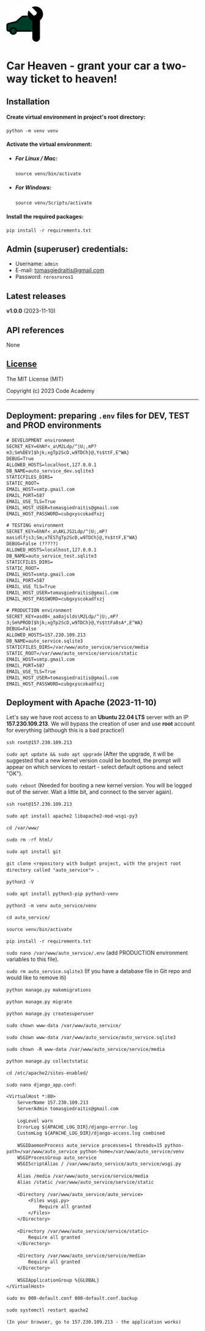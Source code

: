 ![Car Heaven logo](service/static/img/car_heaven_logo.png)

# Car Heaven - grant your car a two-way ticket to heaven!

## Installation

#### Create virtual environment in project's root directory:

```Shell
python -m venv venv
```

#### Activate the virtual environment:

- ##### For Linux / Mac:

  ```Shell
  source venv/bin/activate
  ```

- ##### For Windows:
  ```Shell
  source venv/Scripts/activate
  ```

#### Install the required packages:

```Shell
pip install -r requirements.txt
```

## Admin (superuser) credentials:
* Username: `admin`
* E-mail: tomasgiedraitis@gmail.com
* Password: `rorosroros1`

## Latest releases

**v1.0.0** (2023-11-10)

## API references

None

## [License](LICENSE)

The MIT License (MIT)

Copyright (c) 2023 Code Academy

---------------------------------------

## Deployment: preparing `.env` files for DEV, TEST and PROD environments

```
# DEVELOPMENT environment
SECRET_KEY=6hNf<_a\M2Ldp/^|U;,mP?m3;Sm%DEV]$hjk;xgTp2ScD,w9TDCh}@,Ys$ttF,E^WA}
DEBUG=True
ALLOWED_HOSTS=localhost,127.0.0.1
DB_NAME=auto_service_dev.sqlite3
STATICFILES_DIRS=
STATIC_ROOT=
EMAIL_HOST=smtp.gmail.com
EMAIL_PORT=587
EMAIL_USE_TLS=True
EMAIL_HOST_USER=tomasgiedraitis@gmail.com
EMAIL_HOST_PASSWORD=cubgxyscokadfxzj
```

```
# TESTING environment
SECRET_KEY=6hNf<_a\AKLJS2Ldp/^|U;,mP?masidlfjs3;Sm;xTESTgTp2ScD,w9TDCh}@,Ys$ttF,E^WA}
DEBUG=False (?????)
ALLOWED_HOSTS=localhost,127.0.0.1
DB_NAME=auto_service_test.sqlite3
STATICFILES_DIRS=
STATIC_ROOT=
EMAIL_HOST=smtp.gmail.com
EMAIL_PORT=587
EMAIL_USE_TLS=True
EMAIL_HOST_USER=tomasgiedraitis@gmail.com
EMAIL_HOST_PASSWORD=cubgxyscokadfxzj
```

```
# PRODUCTION environment
SECRET_KEY=asd8<_aa8ajslds\M2Ldp/^|U;,mP?3;Sm%PROD]$hjk;xgTp2ScD,w9TDCh}@,Ys$ttFa8sA*,E^WA}
DEBUG=False
ALLOWED_HOSTS=157.230.109.213
DB_NAME=auto_service.sqlite3
STATICFILES_DIRS=/var/www/auto_service/service/media
STATIC_ROOT=/var/www/auto_service/service/static
EMAIL_HOST=smtp.gmail.com
EMAIL_PORT=587
EMAIL_USE_TLS=True
EMAIL_HOST_USER=tomasgiedraitis@gmail.com
EMAIL_HOST_PASSWORD=cubgxyscokadfxzj
```

## Deployment with Apache (2023-11-10)

Let's say we have root access to an **Ubuntu 22.04 LTS** server with an IP **157.230.109.213**. We will bypass the creation of user and use **root** account for everything (although this is a bad practice!)

`ssh root@157.230.109.213`

`sudo apt update && sudo apt upgrade` (After the upgrade, it will be suggested that a new kernel version could be booted, the prompt will appear on which services to restart - select default options and select "OK").

`sudo reboot` (Needed for booting a new kernel version. You will be logged out of the server. Wait a little bit, and connect to the server again).

`ssh root@157.230.109.213`

`sudo apt install apache2 libapache2-mod-wsgi-py3`

`cd /var/www/`

`sudo rm -rf html/`

`sudo apt install git`

`git clone <repository with budget project, with the project root directory called "auto_service"> .`

`python3 -V`

`sudo apt install python3-pip python3-venv`

`python3 -m venv auto_service/venv`

`cd auto_service/`

`source venv/bin/activate`

`pip install -r requirements.txt`

`sudo nano /var/www/auto_service/.env` (add PRODUCTION environment variables to this file).

`sudo rm auto_service.sqlite3` (If you have a database file in Git repo and would like to remove iti)

`python manage.py makemigrations`

`python manage.py migrate`

`python manage.py createsuperuser`

`sudo chown www-data /var/www/auto_service/`

`sudo chown www-data /var/www/auto_service/auto_service.sqlite3`

`sudo chown -R www-data /var/www/auto_service/service/media`

`python manage.py collectstatic`

`cd /etc/apache2/sites-enabled/`

`sudo nano django_app.conf`:

```
<VirtualHost *:80>
    ServerName 157.230.109.213
    ServerAdmin tomasgiedraitis@gmail.com

    LogLevel warn
    ErrorLog ${APACHE_LOG_DIR}/django-errror.log
    CustomLog ${APACHE_LOG_DIR}/django-access.log combined

    WSGIDaemonProcess auto_service processes=1 threads=15 python-path=/var/www/auto_service python-home=/var/www/auto_service/venv
    WSGIProcessGroup auto_service
    WSGIScriptAlias / /var/www/auto_service/auto_service/wsgi.py

    Alias /media /var/www/auto_service/service/media
    Alias /static /var/www/auto_service/service/static

    <Directory /var/www/auto_service/auto_service>
        <Files wsgi.py>
            Require all granted
        </Files>
    </Directory>

    <Directory /var/www/auto_service/service/static>
        Require all granted
    </Directory>

    <Directory /var/www/auto_service/service/media>
        Require all granted
    </Directory>

    WSGIApplicationGroup %{GLOBAL}
</VirtualHost>
```

`sudo mv 000-default.conf 000-default.conf.backup`

`sudo systemctl restart apache2`

`(In your browser, go to 157.230.109.213 - the application works)`
